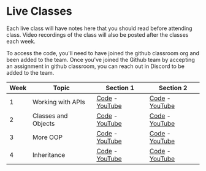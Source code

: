 # Live Classes

Each live class will have notes here that you should read before attending class.
Video recordings of the class will also be posted after the classes each week.

To access the code, you'll need to have joined the github classroom org and been
added to the team. Once you've joined the Github team by accepting an assignment
in github classroom, you can reach out in Discord to be added to the team.

| Week | Topic               | Section 1                                   | Section 2                                   |
| ---- | ------------------- | ------------------------------------------- | ------------------------------------------- |
| 1    | Working with APIs   | [Code][w1-s1-code] - [YouTube][w1-s1-video] | [Code][w1-s2-code] - [YouTube][w1-s2-video] |
| 2    | Classes and Objects | [Code][w2-s1-code] - [YouTube][w2-s1-video] | [Code][w2-s2-code] - [YouTube][w2-s2-video] |
| 3    | More OOP            | [Code][w3-s1-code] - [YouTube][w3-s1-video] | [Code][w3-s2-code] - [YouTube][w3-s2-video] |
| 4    | Inheritance         | [Code][w4-s1-code] - [YouTube][w4-s1-video] | [Code][w4-s2-code] - [YouTube][w4-s2-video] |

[w1-s1-code]: https://replit.com/@section1-wed/Class1-APIs-Class-Solution#main.py
[w1-s2-code]: https://replit.com/@section2-thur/Class1-APIs-Solution#main.py
[w1-s1-video]: https://youtu.be/fkEGTRGEgBI
[w1-s2-video]: https://youtu.be/PTNfKQePNtk
[w2-s1-code]: https://replit.com/@section1-wed/class2-classes-objects-solution#main.py
[w2-s2-code]: https://replit.com/@section2-thur/class2-classes-objects-solution#main.py
[w2-s1-video]: https://youtu.be/9dzQnEWe4tQ
[w2-s2-video]: https://youtu.be/jGr4h_r-rpU
[w3-s1-code]: https://replit.com/@section1-wed/class3-tabletennis-solution#main.py
[w3-s2-code]: https://replit.com/@section2-thur/class3-tabletennis-solution#main.py
[w3-s1-video]: https://youtu.be/Du-d9e3SKvg
[w3-s2-video]: https://youtu.be/Du-d9e3SKvg
[w4-s1-code]: https://replit.com/@section1-wed/class4-inheritance-solution#volleyball.py
[w4-s2-code]: https://replit.com/@section2-thur/class4-inheritance-solution#volleyball.py
[w4-s1-video]: https://youtu.be/sBZILWWMX94
[w4-s2-video]: https://youtu.be/sBZILWWMX94
